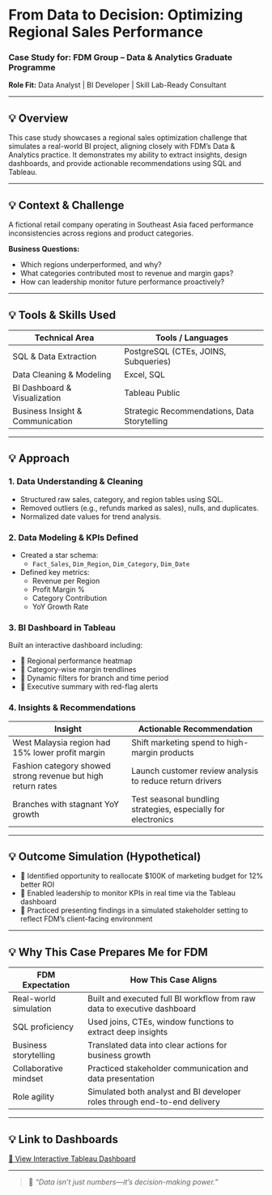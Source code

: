 # From Data to Decision: Optimizing Regional Sales Performance  
### Case Study for: **FDM Group – Data & Analytics Graduate Programme**  
**Role Fit:** Data Analyst | BI Developer | Skill Lab-Ready Consultant  

---

## 💡 Overview

This case study showcases a regional sales optimization challenge that simulates a real-world BI project, aligning closely with FDM’s Data & Analytics practice. It demonstrates my ability to extract insights, design dashboards, and provide actionable recommendations using SQL and Tableau.

---

## 💡 Context & Challenge

A fictional retail company operating in Southeast Asia faced performance inconsistencies across regions and product categories.

**Business Questions:**
- Which regions underperformed, and why?
- What categories contributed most to revenue and margin gaps?
- How can leadership monitor future performance proactively?

---

## 💡 Tools & Skills Used

| Technical Area              | Tools / Languages                     |
|----------------------------|----------------------------------------|
| SQL & Data Extraction      | PostgreSQL (CTEs, JOINS, Subqueries)   |
| Data Cleaning & Modeling   | Excel, SQL                             |
| BI Dashboard & Visualization | Tableau Public                       |
| Business Insight & Communication | Strategic Recommendations, Data Storytelling |

---

## 💡 Approach

### 1. Data Understanding & Cleaning
- Structured raw sales, category, and region tables using SQL.
- Removed outliers (e.g., refunds marked as sales), nulls, and duplicates.
- Normalized date values for trend analysis.

### 2. Data Modeling & KPIs Defined
- Created a star schema:
  - `Fact_Sales`, `Dim_Region`, `Dim_Category`, `Dim_Date`
- Defined key metrics:
  - Revenue per Region  
  - Profit Margin %  
  - Category Contribution  
  - YoY Growth Rate

### 3. BI Dashboard in Tableau
Built an interactive dashboard including:
- 📌 Regional performance heatmap  
- 📌 Category-wise margin trendlines  
- 📌 Dynamic filters for branch and time period  
- 📌 Executive summary with red-flag alerts  

### 4. Insights & Recommendations

| Insight | Actionable Recommendation |
|--------|----------------------------|
| West Malaysia region had 15% lower profit margin | Shift marketing spend to high-margin products |
| Fashion category showed strong revenue but high return rates | Launch customer review analysis to reduce return drivers |
| Branches with stagnant YoY growth | Test seasonal bundling strategies, especially for electronics |

---

## 💡 Outcome Simulation (Hypothetical)

- 📌 Identified opportunity to reallocate $100K of marketing budget for 12% better ROI  
- 📌 Enabled leadership to monitor KPIs in real time via the Tableau dashboard  
- 📌 Practiced presenting findings in a simulated stakeholder setting to reflect FDM’s client-facing environment  

---

## 💡 Why This Case Prepares Me for FDM

| FDM Expectation | How This Case Aligns |
|-----------------|----------------------|
| Real-world simulation | Built and executed full BI workflow from raw data to executive dashboard |
| SQL proficiency | Used joins, CTEs, window functions to extract deep insights |
| Business storytelling | Translated data into clear actions for business growth |
| Collaborative mindset | Practiced stakeholder communication and data presentation |
| Role agility | Simulated both analyst and BI developer roles through end-to-end delivery |

---

## 💡 Link to Dashboards

[🔗 View Interactive Tableau Dashboard](https://public.tableau.com/app/profile/samantha.yoong/vizzes) <!-- Replace with your actual link -->

---

> 🧠 _“Data isn’t just numbers—it’s decision-making power.”_  
